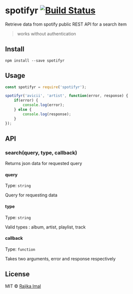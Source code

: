 # spotifyr [![Build Status](https://travis-ci.org/rajikaimal/spotifier.svg?branch=master)](https://travis-ci.org/rajikaimal/spotifier)

Retrieve data from spotify public REST API for a search item

> works without authentication

## Install

```
npm install --save spotifyr
```

## Usage

```js
const spotifyr = require('spotifyr');

spotifyr('avicii', 'artist', function(error, response) {
	if(error) {
		console.log(error);	
	} else {
		console.log(response);
	}
});
```

## API

### search(query, type, callback)

Returns json data for requested query

#### query

Type: `string`

Query for requesting data

#### type

Type: `string`

Valid types : album, artist, playlist, track

#### callback

Type: `function`

Takes two arguments, error and response respectively

## License

MIT © [Rajika Imal](https://rajikaimal.github.io)